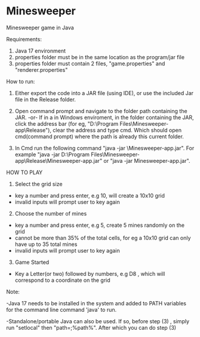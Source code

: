 # Minesweeper
 Minesweeper game in Java

Requirements:
1) Java 17 environment
2) properties folder must be in the same location as the program/jar file
3) properties folder must contain 2 files, "game.properties" and "renderer.properties"

How to run: 

1) Either export the code into a JAR file (using IDE), or use the included Jar file in the Release folder. 

2) Open command prompt and navigate to the folder path containing the JAR.
   -or-
 If in a in Windows enviroment, in the folder containing the JAR, click the address bar (for eg, "D:\Program Files\Minesweeper-app\Release"), clear the address and type cmd. Which should open cmd(command prompt) where the path is already this current folder.

3) In Cmd run the following command "java -jar <path>\Minesweeper-app.jar". For example "java -jar D:\Program Files\Minesweeper-app\Release\Minesweeper-app.jar" or "java -jar Minesweeper-app.jar".


HOW TO PLAY

1) Select the grid size
- key a number and press enter, e.g 10, will create a 10x10 grid
- invalid inputs will prompt user to key again

2) Choose the number of mines
- key a number and press enter, e.g 5, create 5 mines randomly on the grid
- cannot be more than 35% of the total cells, for eg a 10x10 grid can only have up to
35 total mines
- invalid inputs will prompt user to key again

3) Game Started
- Key a Letter(or two) followed by numbers, e.g D8 , which will correspond to a coordinate
on the grid


Note: 

-Java 17 needs to be installed in the system and added to PATH variables for the command line command 'java' to run.

-Standalone/portable Java can also be used. If so, before step (3) , simply run "setlocal" then "path=<PATH OF STANDALONE>;%path%". After which you can do step (3)

